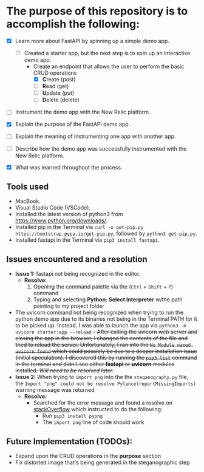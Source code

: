 # The purpose of this repository is to accomplish the following:

- [x] Learn more about FastAPI by spinning up a simple demo app.
    - [ ] Created a starter app, but the next step is to spin up an interactive demo app.
         - Create an endpoint that allows the user to perform the basic CRUD operations
            - [x] **C**reate (post) 
            - [ ] **R**ead   (get)
            - [ ] **U**pdate (put)
            - [ ] **D**elete (delete) 
- [ ] Instrument the demo app with the New Relic platform.
- [x] Explain the purpose of the FastAPI demo app .
- [ ] Explain the meaning of instrumenting one app with another app.
- [ ] Describe how the demo app was successfully instrumented with the New Relic platform.
- [x] What was learned throughout the process.



## Tools used
- MacBook.
- Visual Studio Code (VSCode).
- Installed the latest version of python3 from https://www.python.org/downloads/.
- Installed pip in the Terminal via `curl -o get-pip.py https://bootstrap.pypa.io/get-pip.py`, followed by `python3 get-pip.py`.
- Installed fastapi in the Terminal via `pip3 install fastapi`.


## Issues encountered and a resolution
- **Issue 1:** fastapi not being recognized in the editor. 
    - **Resolve:**
        1. Opening the command palette via the (`Ctrl` + `Shift` + `P`) command
        2. Typing and selecting **Python: Select Interpreter** w/the path pointing to my project folder
- The uvicorn command not being recognized when trying to run the python demo app due to its binaries not being in the Terminal PATH for it to be picked up. Instead, I was able to launch the app via `python3 -m uvicorn starter:app --reload`
~~- After exiting the uvicorn web server and closing the app in the browser, I changed the contents of the file and tried to reload the server. Unfortunately, I ran into the `No Module named uvicorn found` which could possibly be due to a deeper installation issue (initial speculation). I discovered this by running the `pip3 list` command in the terminal and didn't see either **fastapi** or **uvicorn** modules installed. *Will need to be resolved later.*~~
- **Issue 2:** When trying to `import png` into the the `steganography.py` file, the `Import "png" could not be resolve Pylance(reportMissingImports)` warning message was returned
    - **Resolve:**
        - Searched for the error message and found a resolve on [stackOverflow](https://stackoverflow.com/questions/31142919/how-to-install-the-png-module-in-python) which instructed to do the following:
            - Run `pip3 install pypng`
            - The `import png` line of code should work


## Future Implementation (TODOs):
- Expand upon the CRUD operations in the **purpose** section
- Fix distorted image that's being generated in the steganographic step 
